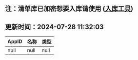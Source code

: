 ## 注：清单库已加密想要入库请使用 ([入库工具](https://github.com/BlankTMing/ManifestAutoUpdate/releases))

## 更新时间：2024-07-28 11:32:03
| AppID | 名称 | 类型  |
| :-------------------- | :----------------------------- | :----------- |
| null | null| null |
